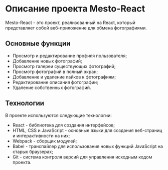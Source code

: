 # Описание проекта Mesto-React
Mesto-React - это проект, реализованный на React, который представляет собой веб-приложение для обмена фотографиями.

## Основные функции
* Просмотр и редактирование профиля пользователя;
* Добавление новых фотографий;
* Просмотр галереи существующих фотографий;
* Просмотр фотографий в полный экран;
* Добавление и удаление лайков к фотографиям;
* Редактирование описания фотографии;
* Удаление собственных фотографий.
## Технологии
В проекте используются следующие технологии:

* React - библиотека для создания интерфейсов;
* HTML, CSS и JavaScript - основные языки для создания веб-страниц и интерактивности на них;
* Webpack - сборщик модулей;
* Babel - транспайлер для использования новых функций JavaScript на старых браузерах;
* Git - система контроля версий для управления исходным кодом проекта.
